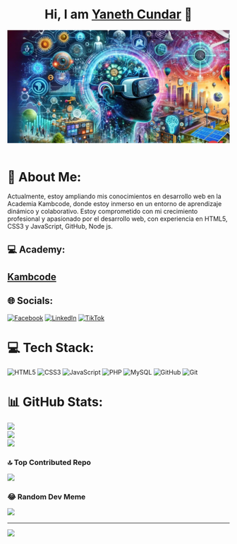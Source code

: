 
<div align="center" >

<h1 align="center">Hi, I am <a href="https://github.com/YanethCundarM">Yaneth Cundar</a> 👋</h1>
</div>
<img src="./mybanner.png"> <br>
<br>

# 💫 About Me:
Actualmente, estoy ampliando mis conocimientos en desarrollo web en la Academia Kambcode, donde estoy inmerso en un entorno de aprendizaje dinámico y colaborativo. Estoy comprometido con mi crecimiento profesional y apasionado por el desarrollo web, con experiencia en HTML5, CSS3 y JavaScript, GitHub, Node js. 

## 💻 Academy:

<h2><a href="https://www.kambcodelatam.com/">Kambcode</a></h2>



## 🌐 Socials:
[![Facebook](https://img.shields.io/badge/Facebook-%231877F2.svg?logo=Facebook&logoColor=white)](https://facebook.com/https://www.facebook.com/yaneth.cundarmelo/about/) [![LinkedIn](https://img.shields.io/badge/LinkedIn-%230077B5.svg?logo=linkedin&logoColor=white)](https://linkedin.com/in/https://www.linkedin.com/public-profile/settings?trk=d_flagship3_profile_self_view_public_profile) [![TikTok](https://img.shields.io/badge/TikTok-%23000000.svg?logo=TikTok&logoColor=white)](https://tiktok.com/@https://www.tiktok.com/@yanethcm725?_t=8mKRMaf3ISZ&_r=1) 


# 💻 Tech Stack:
![HTML5](https://img.shields.io/badge/html5-%23E34F26.svg?style=for-the-badge&logo=html5&logoColor=white) ![CSS3](https://img.shields.io/badge/css3-%231572B6.svg?style=for-the-badge&logo=css3&logoColor=white) ![JavaScript](https://img.shields.io/badge/javascript-%23323330.svg?style=for-the-badge&logo=javascript&logoColor=%23F7DF1E) ![PHP](https://img.shields.io/badge/php-%23777BB4.svg?style=for-the-badge&logo=php&logoColor=white) ![MySQL](https://img.shields.io/badge/mysql-4479A1.svg?style=for-the-badge&logo=mysql&logoColor=white) ![GitHub](https://img.shields.io/badge/github-%23121011.svg?style=for-the-badge&logo=github&logoColor=white) ![Git](https://img.shields.io/badge/git-%23F05033.svg?style=for-the-badge&logo=git&logoColor=white)



# 📊 GitHub Stats:
![](https://github-readme-stats.vercel.app/api?username=YanethCundarM&theme=dark&hide_border=false&include_all_commits=false&count_private=false)<br/>
![](https://github-readme-streak-stats.herokuapp.com/?user=YanethCundarM&theme=dark&hide_border=false)<br/>
![](https://github-readme-stats.vercel.app/api/top-langs/?username=YanethCundarM&theme=dark&hide_border=false&include_all_commits=false&count_private=false&layout=compact)

### 🔝 Top Contributed Repo
![](https://github-contributor-stats.vercel.app/api?username=YanethCundarM&limit=5&theme=dark&combine_all_yearly_contributions=true)

### 😂 Random Dev Meme
<img src='https://memer-new.vercel.app/' style="height: 400px;"/>

---
[![](https://visitcount.itsvg.in/api?id=YanethCundarM&icon=0&color=0)](https://visitcount.itsvg.in)

<!-- Proudly created with GPRM ( https://gprm.itsvg.in ) -->
